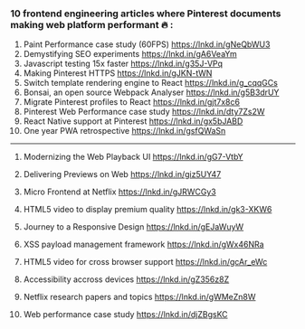 ### 10 frontend engineering articles where Pinterest documents making web platform performant 🔥 :

1. Paint Performance case study (60FPS)
   https://lnkd.in/gNeQbWU3
2. Demystifying SEO experiments
   https://lnkd.in/gA6VeaYm
3. Javascript testing 15x faster
   https://lnkd.in/g35J-VPq
4. Making Pinterest HTTPS
   https://lnkd.in/gJKN-tWN
5. Switch template rendering engine to React
   https://lnkd.in/g_cqqGCs
6. Bonsai, an open source Webpack Analyser
   https://lnkd.in/g5B3drUY
7. Migrate Pinterest profiles to React
   https://lnkd.in/gjt7x8c6
8. Pinterest Web Performance case study
   https://lnkd.in/dty7Zs2W
9. React Native support at Pinterest
   https://lnkd.in/gx5bJABD
10. One year PWA retrospective
    https://lnkd.in/gsfQWaSn

---

1. Modernizing the Web Playback UI
   https://lnkd.in/gG7-VtbY

2. Delivering Previews on Web
   https://lnkd.in/giz5UY47

3. Micro Frontend at Netflix
   https://lnkd.in/gJRWCGy3

4. HTML5 video to display premium quality
   https://lnkd.in/gk3-XKW6

5. Journey to a Responsive Design
   https://lnkd.in/gEJaWuyW

6. XSS payload management framework
   https://lnkd.in/gWx46NRa

7. HTML5 video for cross browser support
   https://lnkd.in/gcAr_eWc

8. Accessibility accross devices
   https://lnkd.in/gZ356z8Z

9. Netflix research papers and topics
   https://lnkd.in/gWMeZn8W

10. Web performance case study
    https://lnkd.in/djZBgsKC
